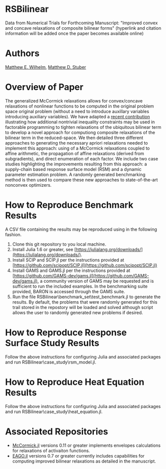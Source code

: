 # RSBilinear
Data from Numerical Trials for Forthcoming Manuscript: "Improved convex and concave relaxations of composite bilinear forms" (hyperlink and citation information will be added once the paper becomes available online)

# Authors
[Matthew E. Wilhelm](https://scholar.google.com/citations?user=sr4baQ0AAAAJ&hl=en&authuser=1), [Matthew D. Stuber](https://cbe.engr.uconn.edu/person/matthew-stuber/)

# Overview of Paper
The generalized McCormick relaxations allows for convex/concave relaxations of nonlinear functions to be computed in the original problem space original problem (without a need to introduce auxillary variables introducing auxiliary variables). We have adapted a [recent contribution](https://link.springer.com/article/10.1007/s10107-020-01541-x) illustrating how additional nontrivial inequality constraints may be used in factorable programming to tighten relaxations of the ubiquitous bilinear term to develop a novel approach for computiong composite relaxations of the bilinear term in the reduced-space. We then detailed three different approaches to generating the necessary apriori relaxations needed to implement this approach: using of a McCormick relaxations coupled to affine arithmetic, the propagation of affine relaxations (derived from subgradients), and direct enumeration of each factor. We include two case studies highlighting the improvements resulting from this approach: a supply-chain based response surface model (RSM) and a dynamic parameter estimation problem. A randomly generated benchmarking method is then used to compare these new approaches to state-of-the-art nonconvex optimizers.

# How to Reproduce Benchmark Results
A CSV file containing the results may be reproduced using in the following fashion. 
1. Clone this git repository to you local machine.
2. Install Julia 1.6 or greater, see [https://julialang.org/downloads/](https://julialang.org/downloads/).
3. Install SCIP and SCIP.jl per the instructions provided at [https://github.com/scipopt/SCIP.jl](https://github.com/scipopt/SCIP.jl)
4. Install GAMS and GAMS.jl per the instructions provided at [https://github.com/GAMS-dev/gams.jl](https://github.com/GAMS-dev/gams.jl), a community version of GAMS may be requested and is sufficient to run the included examples. In the benchmarking suite provided, BARON is accessed through the GAMS suite.
5. Run the file RSBilinear\\benchmark_set\\test_benchmark.jl to generate the results. By default, the problems that were randomly generated for this trail stored in the repostory will be loaded and solved although script allows the user to randomly generated new problems if desired.

# How to Reproduce Response Surface Study Results
Follow the above instructions for configuring Julia and associated packages and run RSBilinear\\case_study\\rsm_model.jl.

# How to Reproduce Heat Equation Results
Follow the above instructions for configuring Julia and associated packages and run RSBilinear\\case_study\\heat_equation.jl.

# Associated Repositories
- [McCormick.jl](https://github.com/PSORLab/McCormick.jl) versions 0.11 or greater implements envelopes calculations for relaxations of activaiton functions.
- [EAGO.jl](https://github.com/PSORLab/EAGO.jl) versions 0.7 or greater currently includes capabilities for computing improved bilinear relaxations as detailed in the manuscript.